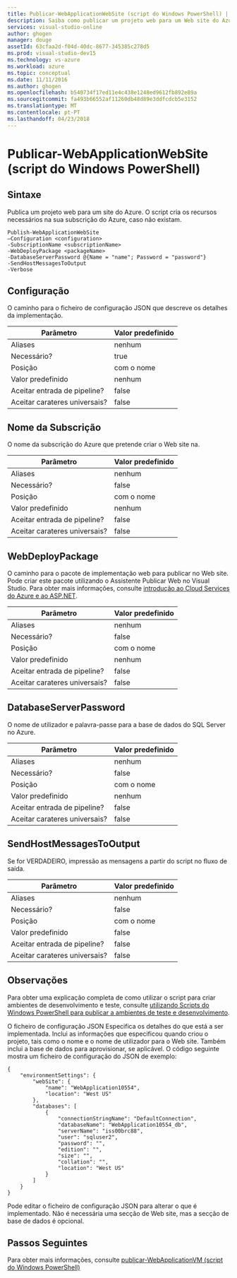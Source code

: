 ```yaml
---
title: Publicar-WebApplicationWebSite (script do Windows PowerShell) | Microsoft Docs
description: Saiba como publicar um projeto web para um Web site do Azure. Este script cria os recursos necessários na sua subscrição do Azure, caso não existam.
services: visual-studio-online
author: ghogen
manager: douge
assetId: 63cfaa2d-f04d-40dc-8677-345385c278d5
ms.prod: visual-studio-dev15
ms.technology: vs-azure
ms.workload: azure
ms.topic: conceptual
ms.date: 11/11/2016
ms.author: ghogen
ms.openlocfilehash: b540734f17ed11e4c438e1248ed9612fb892e89a
ms.sourcegitcommit: fa493b66552af11260db48d89e3ddfcdcb5e3152
ms.translationtype: MT
ms.contentlocale: pt-PT
ms.lasthandoff: 04/23/2018
---
```

# <a name="publish-webapplicationwebsite-windows-powershell-script"></a>Publicar-WebApplicationWebSite (script do Windows PowerShell)
## <a name="syntax"></a>Sintaxe
Publica um projeto web para um site do Azure. O script cria os recursos necessários na sua subscrição do Azure, caso não existam.

    Publish-WebApplicationWebSite
    –Configuration <configuration>
    -SubscriptionName <subscriptionName>
    -WebDeployPackage <packageName>
    -DatabaseServerPassword @{Name = "name"; Password = "password"}
    -SendHostMessagesToOutput
    -Verbose


## <a name="configuration"></a>Configuração
O caminho para o ficheiro de configuração JSON que descreve os detalhes da implementação.

| Parâmetro | Valor predefinido |
| --- | --- |
| Aliases |nenhum |
| Necessário? |true |
| Posição |com o nome |
| Valor predefinido |nenhum |
| Aceitar entrada de pipeline? |false |
| Aceitar carateres universais? |false |

## <a name="subscriptionname"></a>Nome da Subscrição
O nome da subscrição do Azure que pretende criar o Web site na.

| Parâmetro | Valor predefinido |
| --- | --- |
| Aliases |nenhum |
| Necessário? |false |
| Posição |com o nome |
| Valor predefinido |nenhum |
| Aceitar entrada de pipeline? |false |
| Aceitar carateres universais? |false |

## <a name="webdeploypackage"></a>WebDeployPackage
O caminho para o pacote de implementação web para publicar no Web site. Pode criar este pacote utilizando o Assistente Publicar Web no Visual Studio. Para obter mais informações, consulte [introdução ao Cloud Services do Azure e ao ASP.NET](http://go.microsoft.com/fwlink/p/?LinkID=623089).

| Parâmetro | Valor predefinido |
| --- | --- |
| Aliases |nenhum |
| Necessário? |false |
| Posição |com o nome |
| Valor predefinido |nenhum |
| Aceitar entrada de pipeline? |false |
| Aceitar carateres universais? |false |

## <a name="databaseserverpassword"></a>DatabaseServerPassword
O nome de utilizador e palavra-passe para a base de dados do SQL Server no Azure.

| Parâmetro | Valor predefinido |
| --- | --- |
| Aliases |nenhum |
| Necessário? |false |
| Posição |com o nome |
| Valor predefinido |nenhum |
| Aceitar entrada de pipeline? |false |
| Aceitar carateres universais? |false |

## <a name="sendhostmessagestooutput"></a>SendHostMessagesToOutput
Se for VERDADEIRO, impressão as mensagens a partir do script no fluxo de saída.

| Parâmetro | Valor predefinido |
| --- | --- |
| Aliases |nenhum |
| Necessário? |false |
| Posição |com o nome |
| Valor predefinido |false |
| Aceitar entrada de pipeline? |false |
| Aceitar carateres universais? |false |

## <a name="remarks"></a>Observações
Para obter uma explicação completa de como utilizar o script para criar ambientes de desenvolvimento e teste, consulte [utilizando Scripts do Windows PowerShell para publicar a ambientes de teste e desenvolvimento](vs-azure-tools-publishing-using-powershell-scripts.md).

O ficheiro de configuração JSON Especifica os detalhes do que está a ser implementada. Inclui as informações que especificou quando criou o projeto, tais como o nome e o nome de utilizador para o Web site. Também inclui a base de dados para aprovisionar, se aplicável. O código seguinte mostra um ficheiro de configuração do JSON de exemplo:

    {
        "environmentSettings": {
            "webSite": {
                "name": "WebApplication10554",
                "location": "West US"
            },
            "databases": [
                {
                    "connectionStringName": "DefaultConnection",
                    "databaseName": "WebApplication10554_db",
                    "serverName": "iss00brc88",
                    "user": "sqluser2",
                    "password": "",
                    "edition": "",
                    "size": "",
                    "collation": "",
                    "location": "West US"
                }
            ]
        }
    }

Pode editar o ficheiro de configuração JSON para alterar o que é implementado. Não é necessária uma secção de Web site, mas a secção de base de dados é opcional.

## <a name="next-steps"></a>Passos Seguintes
Para obter mais informações, consulte [publicar-WebApplicationVM (script do Windows PowerShell)](vs-azure-tools-publish-webapplicationvm.md)

